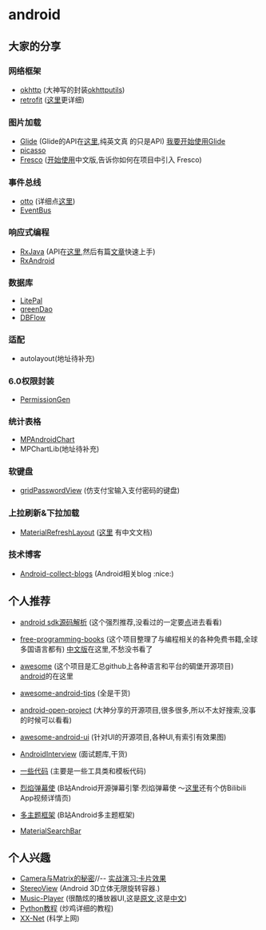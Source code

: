 # android

## 大家的分享
### 网络框架
- [okhttp](https://github.com/square/okhttp)  (大神写的封装[okhttputils](https://github.com/hongyangAndroid/okhttputils))
- [retrofit](https://github.com/square/retrofit)  ([这里](http://square.github.io/retrofit/)更详细)

### 图片加载
- [Glide](https://github.com/bumptech/glide)  (Glide的API在[这里](http://bumptech.github.io/glide/javadocs/latest/index.html),纯英文真
的只是API) [我要开始使用Glide](http://mrfu.me/2016/02/27/Glide_Getting_Started/)
- [picasso](https://github.com/square/picasso)
- [Fresco](https://github.com/facebook/fresco)  ([开始使用](http://fresco-cn.org/docs/index.html)中文版,告诉你如何在项目中引入 Fresco)

### 事件总线
- [otto](https://github.com/square/otto)  (详细点[这里](http://square.github.io/otto/))
- [EventBus](https://github.com/greenrobot/EventBus)

### 响应式编程
- [RxJava](https://github.com/ReactiveX/RxJava) (API在[这里](http://reactivex.io/RxJava/javadoc/),然后有篇[文章](http://gank.io/post/560e15be2dca930e00da1083)快速上手)
- [RxAndroid](https://github.com/ReactiveX/RxAndroid)

### 数据库
- [LitePal](https://github.com/LitePalFramework/LitePal)
- [greenDao](https://github.com/greenrobot/greenDAO)
- [DBFlow](https://github.com/Raizlabs/DBFlow)

### 适配
- autolayout(地址待补充)

### 6.0权限封装
- [PermissionGen](https://github.com/lovedise/PermissionGen)

### 统计表格
- [MPAndroidChart](https://github.com/PhilJay/MPAndroidChart)
- MPChartLib(地址待补充)

### 软键盘
- [gridPasswordView](https://github.com/Jungerr/GridPasswordView) (仿支付宝输入支付密码的键盘)

### 上拉刷新&下拉加载
- [MaterialRefreshLayout](https://github.com/android-cjj/Android-MaterialRefreshLayout)  ([这里](https://github.com/android-cjj/Android-MaterialRefreshLayout/blob/master/README-cn.md)
有中文文档)

### 技术博客
- [Android-collect-blogs](https://github.com/ZQiang94/Andriod-collect-blogs) (Android相关blog :nice:)

## 个人推荐

- [android sdk源码解析](https://github.com/LittleFriendsGroup/AndroidSdkSourceAnalysis) (这个强烈推荐,没看过的一定要[点](https://github.com/LittleFriendsGroup/AndroidSdkSourceAnalysis)进去看看)

- [free-programming-books](https://github.com/vhf/free-programming-books) (这个项目整理了与编程相关的各种免费书籍,全球多国语言都有)
[中文版](https://github.com/vhf/free-programming-books/blob/master/free-programming-books-zh.md)在这里,不愁没书看了

- [awesome](https://github.com/sindresorhus/awesome)  (这个项目是汇总github上各种语言和平台的碉堡开源项目)
[android](https://github.com/JStumpp/awesome-android)的在这里

- [awesome-android-tips](https://github.com/jiang111/awesome-android-tips)  (全是干货)

- [android-open-project](https://github.com/Trinea/android-open-project)  (大神分享的开源项目,很多很多,所以不太好搜索,没事的时候可以看看)

- [awesome-android-ui](https://github.com/wasabeef/awesome-android-ui)  (针对UI的开源项目,各种UI,有索引有效果图)

- [AndroidInterview](https://github.com/JackyAndroid/AndroidInterview-Q-A)  (面试题库,干货)

- [一些代码](http://www.jianshu.com/p/72494773aace) (主要是一些工具类和模板代码)

- [烈焰弹幕使](https://github.com/Bilibili/DanmakuFlameMaster) (B站Android开源弹幕引擎·烈焰弹幕使 ～[这里](http://www.jianshu.com/p/06c0ae8d9a96#)还有个仿Bilibili App视频详情页)

- [多主题框架](https://github.com/Bilibili/MagicaSakura)  (B站Android多主题框架)

- [MaterialSearchBar](https://github.com/mancj/MaterialSearchBar)

## 个人兴趣

- [Camera与Matrix的秘密](http://blog.csdn.net/zhangke3016/article/details/52093776)//-- [实战演习:卡片效果](http://blog.csdn.net/zhangke3016/article/details/52143339)
- [StereoView](https://github.com/ImmortalZ/StereoView) (Android 3D立体无限旋转容器.)
- [Music-Player](https://github.com/andremion/Music-Player) (很酷炫的播放器UI,这是[原文](https://stories.uplabs.com/music-player-3a85864d6df7#.vk023cccy),这是[中文](http://www.jcodecraeer.com/a/anzhuokaifa/androidkaifa/2016/0711/4490.html))
- [Python教程](http://www.liaoxuefeng.com/wiki/0014316089557264a6b348958f449949df42a6d3a2e542c000)  (炒鸡详细的教程)
- [XX-Net](https://github.com/XX-net/XX-Net)  (科学上网)
